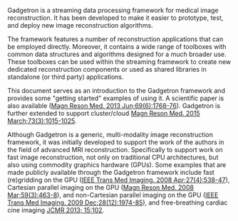Gadgetron is a streaming data processing framework for medical image reconstruction. It has been developed to make it easier to prototype, test, and deploy new image reconstruction algorithms.

The framework features a number of reconstruction applications that can be employed directly. Moreover, it contains a wide range of toolboxes with common data structures and algorithms designed for a much broader use. These toolboxes can be used within the streaming framework to create new dedicated reconstruction components or used as shared libraries in standalone (or third party) applications.

This document serves as an introduction to the Gadgetron framework and provides some "getting started" examples of using it. A scientific paper is also available ([Magn Reson Med. 2013 Jun;69(6):1768-76](http://www.ncbi.nlm.nih.gov/pubmed/22791598)). Gadgetron is further extended to support cluster/cloud [Magn Reson Med. 2015 March;73(3):1015-1025](https://onlinelibrary.wiley.com/doi/full/10.1002/mrm.25213).

Although Gadgetron is a generic, multi-modality image reconstruction framework, it was initially developed to support the work of the authors in the field of advanced MRI reconstruction. Specifically to support work on fast image reconstruction, not only on traditional CPU architectures, but also using commodity graphics hardware (GPUs). Some examples that are made publicly available through the Gadgetron
framework include fast (re)gridding on the GPU ([IEEE Trans Med Imaging. 2008 Apr;27(4):538-47](http://www.ncbi.nlm.nih.gov/pubmed/18390350)), Cartesian parallel
imaging on the GPU ([Magn Reson Med. 2008 Mar;59(3):463-8](http://www.ncbi.nlm.nih.gov/pubmed/18306398)), and non-Cartesian parallel imaging on the GPU ([IEEE Trans Med Imaging. 2009 Dec;28(12):1974-85](http://www.ncbi.nlm.nih.gov/pubmed/19628452)), and free-breathing cardiac cine imaging [JCMR 2013; 15:102](https://jcmr-online.biomedcentral.com/articles/10.1186/1532-429X-15-102).
